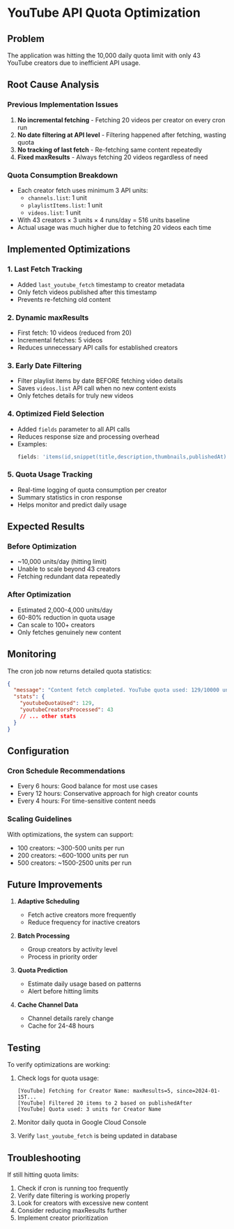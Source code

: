 # YouTube API Quota Optimization

## Problem

The application was hitting the 10,000 daily quota limit with only 43 YouTube creators due to inefficient API usage.

## Root Cause Analysis

### Previous Implementation Issues

1. **No incremental fetching** - Fetching 20 videos per creator on every cron run
2. **No date filtering at API level** - Filtering happened after fetching, wasting quota
3. **No tracking of last fetch** - Re-fetching same content repeatedly
4. **Fixed maxResults** - Always fetching 20 videos regardless of need

### Quota Consumption Breakdown

- Each creator fetch uses minimum 3 API units:
  - `channels.list`: 1 unit
  - `playlistItems.list`: 1 unit
  - `videos.list`: 1 unit
- With 43 creators × 3 units × 4 runs/day = 516 units baseline
- Actual usage was much higher due to fetching 20 videos each time

## Implemented Optimizations

### 1. Last Fetch Tracking

- Added `last_youtube_fetch` timestamp to creator metadata
- Only fetch videos published after this timestamp
- Prevents re-fetching old content

### 2. Dynamic maxResults

- First fetch: 10 videos (reduced from 20)
- Incremental fetches: 5 videos
- Reduces unnecessary API calls for established creators

### 3. Early Date Filtering

- Filter playlist items by date BEFORE fetching video details
- Saves `videos.list` API call when no new content exists
- Only fetches details for truly new videos

### 4. Optimized Field Selection

- Added `fields` parameter to all API calls
- Reduces response size and processing overhead
- Examples:
  ```javascript
  fields: 'items(id,snippet(title,description,thumbnails,publishedAt),contentDetails(relatedPlaylists(uploads)),statistics)';
  ```

### 5. Quota Usage Tracking

- Real-time logging of quota consumption per creator
- Summary statistics in cron response
- Helps monitor and predict daily usage

## Expected Results

### Before Optimization

- ~10,000 units/day (hitting limit)
- Unable to scale beyond 43 creators
- Fetching redundant data repeatedly

### After Optimization

- Estimated 2,000-4,000 units/day
- 60-80% reduction in quota usage
- Can scale to 100+ creators
- Only fetches genuinely new content

## Monitoring

The cron job now returns detailed quota statistics:

```json
{
  "message": "Content fetch completed. YouTube quota used: 129/10000 units (1.29%) for 43 creators",
  "stats": {
    "youtubeQuotaUsed": 129,
    "youtubeCreatorsProcessed": 43
    // ... other stats
  }
}
```

## Configuration

### Cron Schedule Recommendations

- Every 6 hours: Good balance for most use cases
- Every 12 hours: Conservative approach for high creator counts
- Every 4 hours: For time-sensitive content needs

### Scaling Guidelines

With optimizations, the system can support:

- 100 creators: ~300-500 units per run
- 200 creators: ~600-1000 units per run
- 500 creators: ~1500-2500 units per run

## Future Improvements

1. **Adaptive Scheduling**
   - Fetch active creators more frequently
   - Reduce frequency for inactive creators

2. **Batch Processing**
   - Group creators by activity level
   - Process in priority order

3. **Quota Prediction**
   - Estimate daily usage based on patterns
   - Alert before hitting limits

4. **Cache Channel Data**
   - Channel details rarely change
   - Cache for 24-48 hours

## Testing

To verify optimizations are working:

1. Check logs for quota usage:

   ```
   [YouTube] Fetching for Creator Name: maxResults=5, since=2024-01-15T...
   [YouTube] Filtered 20 items to 2 based on publishedAfter
   [YouTube] Quota used: 3 units for Creator Name
   ```

2. Monitor daily quota in Google Cloud Console

3. Verify `last_youtube_fetch` is being updated in database

## Troubleshooting

If still hitting quota limits:

1. Check if cron is running too frequently
2. Verify date filtering is working properly
3. Look for creators with excessive new content
4. Consider reducing maxResults further
5. Implement creator prioritization
